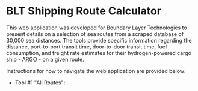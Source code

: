 # BLT Shipping Route Calculator
This web application was developed for Boundary Layer Technologies to present details on a selection of sea routes from a scraped database of 30,000 sea distances. The tools provide specific information regarding the distance, port-to-port transit time, door-to-door transit time, fuel consumption, and freight rate estimates for their hydrogen-powered cargo ship - ARGO - on a given route. 

Instructions for how to navigate the web application are provided below:
- Tool #1 "All Routes": 
